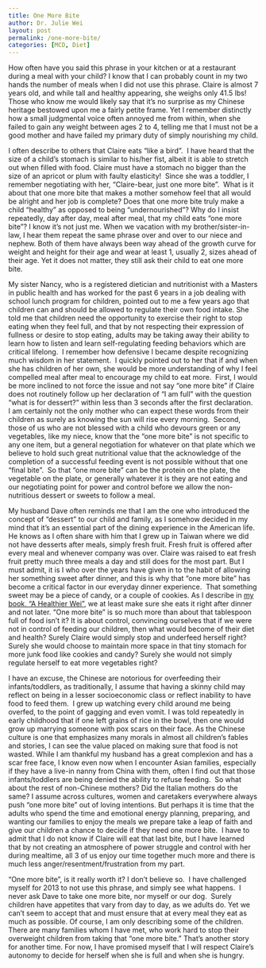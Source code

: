 ```yaml
---
title: One More Bite
author: Dr. Julie Wei
layout: post
permalink: /one-more-bite/
categories: [MCD, Diet]
---
```

How often have you said this phrase in your kitchen or at a restaurant during a meal with your child? I know that I can probably count in my two hands the number of meals when I did not use this phrase. Claire is almost 7 years old, and while tall and healthy appearing, she weighs only 41.5 lbs! Those who know me would likely say that it’s no surprise as my Chinese heritage bestowed upon me a fairly petite frame. Yet I remember distinctly how a small judgmental voice often annoyed me from within, when she failed to gain any weight between ages 2 to 4, telling me that I must not be a good mother and have failed my primary duty of simply nourishing my child.

I often describe to others that Claire eats “like a bird”.  I have heard that the size of a child’s stomach is similar to his/her fist, albeit it is able to stretch out when filled with food. Claire must have a stomach no bigger than the size of an apricot or plum with faulty elasticity!  Since she was a toddler, I remember negotiating with her, “Claire-bear, just one more bite”.  What is it about that one more bite that makes a mother somehow feel that all would be alright and her job is complete? Does that one more bite truly make a child “healthy” as opposed to being “undernourished”? Why do I insist repeatedly, day after day, meal after meal, that my child eats “one more bite”? I know it’s not just me. When we vacation with my brother/sister-in-law, I hear them repeat the same phrase over and over to our niece and nephew. Both of them have always been way ahead of the growth curve for weight and height for their age and wear at least 1, usually 2, sizes ahead of their age. Yet it does not matter, they still ask their child to eat one more bite.

My sister Nancy, who is a registered dietician and nutritionist with a Masters in public health and has worked for the past 6 years in a job dealing with school lunch program for children, pointed out to me a few years ago that children can and should be allowed to regulate their own food intake. She told me that children need the opportunity to exercise their right to stop eating when they feel full, and that by not respecting their expression of fullness or desire to stop eating, adults may be taking away their ability to learn how to listen and learn self-regulating feeding behaviors which are critical lifelong.  I remember how defensive I became despite recognizing much wisdom in her statement.  I quickly pointed out to her that if and when she has children of her own, she would be more understanding of why I feel compelled meal after meal to encourage my child to eat more.  First, I would be more inclined to not force the issue and not say “one more bite” if Claire does not routinely follow up her declaration of “I am full” with the question “what is for dessert?” within less than 3 seconds after the first declaration.  I am certainly not the only mother who can expect these words from their children as surely as knowing the sun will rise every morning.  Second, those of us who are not blessed with a child who devours green or any vegetables, like my niece, know that the “one more bite” is not specific to any one item, but a general negotiation for whatever on that plate which we believe to hold such great nutritional value that the acknowledge of the completion of a successful feeding event is not possible without that one “final bite”.  So that “one more bite” can be the protein on the plate, the vegetable on the plate, or generally whatever it is they are not eating and our negotiating point for power and control before we allow the non-nutritious dessert or sweets to follow a meal.

My husband Dave often reminds me that I am the one who introduced the concept of “dessert” to our child and family, as I somehow decided in my mind that it’s an essential part of the dining experience in the American life.  He knows as I often share with him that I grew up in Taiwan where we did not have desserts after meals, simply fresh fruit. Fresh fruit is offered after every meal and whenever company was over. Claire was raised to eat fresh fruit pretty much three meals a day and still does for the most part. But I must admit, it is I who over the years have given in to the habit of allowing her something sweet after dinner, and this is why that “one more bite” has become a critical factor in our everyday dinner experience.  That something sweet may be a piece of candy, or a couple of cookies. As I describe in [my book, “A Healthier Wei”][1], we at least make sure she eats it right after dinner and not later. “One more bite” is so much more than about that tablespoon full of food isn’t it? It is about control, convincing ourselves that if we were not in control of feeding our children, then what would become of their diet and health? Surely Claire would simply stop and underfeed herself right? Surely she would choose to maintain more space in that tiny stomach for more junk food like cookies and candy? Surely she would not simply regulate herself to eat more vegetables right?

I have an excuse, the Chinese are notorious for overfeeding their infants/toddlers, as traditionally, I assume that having a skinny child may reflect on being in a lesser socioeconomic class or reflect inability to have food to feed them.  I grew up watching every child around me being overfed, to the point of gagging and even vomit. I was told repeatedly in early childhood that if one left grains of rice in the bowl, then one would grow up marrying someone with pox scars on their face. As the Chinese culture is one that emphasizes many morals in almost all children’s fables and stories, I can see the value placed on making sure that food is not wasted. While I am thankful my husband has a great complexion and has a scar free face, I know even now when I encounter Asian families, especially if they have a live-in nanny from China with them, often I find out that those infants/toddlers are being denied the ability to refuse feeding.  So what about the rest of non-Chinese mothers? Did the Italian mothers do the same? I assume across cultures, women and caretakers everywhere always push “one more bite” out of loving intentions. But perhaps it is time that the adults who spend the time and emotional energy planning, preparing, and wanting our families to enjoy the meals we prepare take a leap of faith and give our children a chance to decide if they need one more bite.  I have to admit that I do not know if Claire will eat that last bite, but I have learned that by not creating an atmosphere of power struggle and control with her during mealtime, all 3 of us enjoy our time together much more and there is much less anger/resentment/frustration from my part.

“One more bite”, is it really worth it? I don’t believe so.  I have challenged myself for 2013 to not use this phrase, and simply see what happens.  I never ask Dave to take one more bite, nor myself or our dog.  Surely children have appetites that vary from day to day, as we adults do. Yet we can’t seem to accept that and must ensure that at every meal they eat as much as possible. Of course, I am only describing some of the children. There are many families whom I have met, who work hard to stop their overweight children from taking that “one more bite.” That’s another story for another time. For now, I have promised myself that I will respect Claire’s autonomy to decide for herself when she is full and when she is hungry.

 [1]: the-book/ "The Book"
 [2]: the-book
